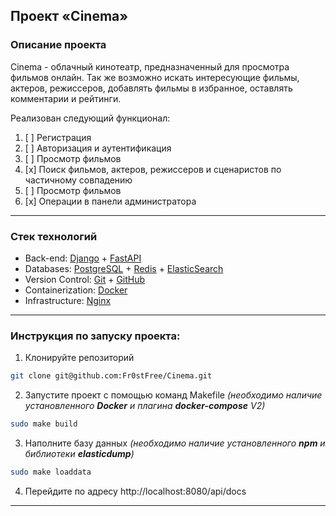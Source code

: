 ## Проект «Cinema»
### Описание проекта
Cinema - облачный кинотеатр, предназначенный для просмотра фильмов онлайн. Так же возможно искать интересующие фильмы,
актеров, режиссеров, добавлять фильмы в избранное, оставлять комментарии и рейтинги.

Реализован следующий функционал:

1. [ ] Регистрация
2. [ ] Авторизация и аутентификация
3. [ ] Просмотр фильмов
4. [x] Поиск фильмов, актеров, режиссеров и сценаристов по частичному совпадению
5. [ ] Просмотр фильмов
6. [x] Операции в панели администратора

---

### Стек технологий
- Back-end: [Django](https://www.djangoproject.com/) + [FastAPI](https://fastapi.tiangolo.com/)
- Databases: [PostgreSQL](https://www.postgresql.org/) + [Redis](https://redis.io/) + [ElasticSearch](https://www.elastic.co/)
- Version Control: [Git](https://git-scm.com/) + [GitHub](https://github.com/)
- Containerization: [Docker](https://www.docker.com/)
- Infrastructure: [Nginx](https://nginx.org/)

---

### Инструкция по запуску проекта:

1. Клонируйте репозиторий
```bash
git clone git@github.com:Fr0stFree/Cinema.git
```
2. Запустите проект с помощью команд Makefile 
_(необходимо наличие установленного __Docker__ и плагина __docker-compose__ V2)_
```bash
sudo make build
```
3. Наполните базу данных
_(необходимо наличие установленного __npm__ и библиотеки __elasticdump__)_
```bash
sudo make loaddata
```
4. Перейдите по адресу http://localhost:8080/api/docs
---

